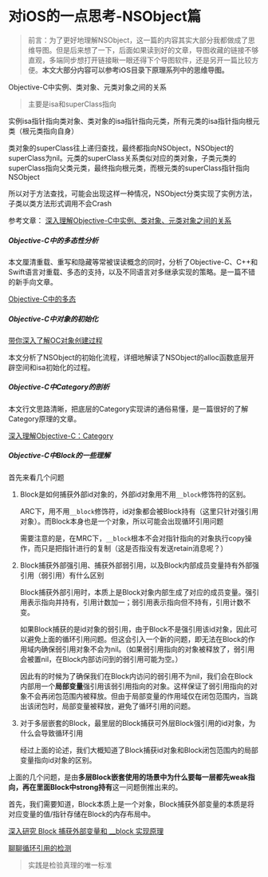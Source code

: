# 对iOS的一点思考-NSObject篇

> 前言：为了更好地理解NSObject，这一篇的内容其实大部分我都做成了思维导图。但是后来想了一下，后面如果读到好的文章，导图收藏的链接不够直观，多端同步想打开链接瞅一眼还得下个导图软件，还是另开一篇比较方便。**本文大部分内容可以参考iOS目录下原理系列中的思维导图。**

Objective-C中实例、类对象、元类对象之间的关系

> 主要是isa和superClass指向

实例isa指针指向类对象、类对象的isa指针指向元类，所有元类的isa指针指向根元类（根元类指向自身）

类对象的superClass往上递归查找，最终都指向NSObject，NSObject的superClass为nil。元类的superClass关系类似对应的类对象，子类元类的superClass指向父类元类，最终指向根元类，而根元类的superClass指针指向NSObject

所以对于方法查找，可能会出现这样一种情况，NSObject分类实现了实例方法，子类以类方法形式调用不会Crash

参考文章： [深入理解Objective-C中实例、类对象、元类对象之间的关系](https://juejin.im/post/6844903878605946893)

##### Objective-C中的多态性分析

本文厘清重载、重写和隐藏等常被误读概念的同时，分析了Objective-C、C++和Swift语言对重载、多态的支持，以及不同语言对多继承实现的策略。是一篇不错的新手向文章。

[Objective-C中的多态](https://blog.csdn.net/cordova/article/details/52939189)

##### Objective-C中对象的初始化

[带你深入了解OC对象创建过程](https://mp.weixin.qq.com/s/cyNCgBNO9nigvfzDpjzR2g)

本文分析了NSObject的初始化流程，详细地解读了NSObject的alloc函数底层开辟空间和isa初始化的过程。

##### Objective-C中Category的剖析

本文行文思路清晰，把底层的Category实现讲的通俗易懂，是一篇很好的了解Category原理的文章。

[深入理解Objective-C：Category](https://tech.meituan.com/2015/03/03/diveintocategory.html)

##### Objective-C中Block的一些理解

首先来看几个问题

1. Block是如何捕获外部id对象的，外部id对象用不用`__block`修饰符的区别。

   ARC下，用不用`__block`修饰符，id对象都会被Block持有（这里只针对强引用对象）。而Block本身也是一个对象，所以可能会出现循环引用问题

   需要注意的是，在MRC下，`__block`根本不会对指针指向的对象执行copy操作，而只是把指针进行的复制（这是否指没有发送retain消息呢？）

2. Block捕获外部强引用、捕获外部弱引用，以及Block内部成员变量持有外部强引用（弱引用）有什么区别

   Block捕获外部引用时，本质上是Block对象内部生成了对应的成员变量。强引用表示指向并持有，引用计数加一；弱引用表示指向但不持有，引用计数不变。

   如果Block捕获的是id对象的弱引用，由于Block不是强引用该id对象，因此可以避免上面的循环引用问题。但这会引入一个新的问题，即无法在Block的作用域内确保弱引用对象不会为nil。（如果弱引用指向的对象被释放了，弱引用会被置nil，在Block内部访问到的弱引用可能为空。）

   因此有的时候为了确保我们在Block内访问的弱引用不为nil，我们会在Block内部用一个**局部变量**强引用该弱引用指向的对象。这样保证了弱引用指向的对象不会再闭包范围内被释放。但由于局部变量的作用域仅在闭包范围内，当跳出该闭包时，局部变量被释放，避免了循环引用的问题。

3. 对于多层嵌套的Block，最里层的Block捕获可外层Block强引用的id对象，为什么会导致循环引用

   经过上面的论述，我们大概知道了Block捕获id对象和Block闭包范围内的局部变量指向id对象的区别。

上面的几个问题，是由**多层Block嵌套使用的场景中为什么要每一层都先weak指向，再在里面Block中strong持有**这一问题倒推出来的。

首先，我们需要知道，Block本质上是一个对象，Block捕获外部变量的本质是将对应变量的值/指针存储在Block的内存布局中。

[深入研究 Block 捕获外部变量和 __block 实现原理](https://halfrost.com/ios_block/)

[聊聊循环引用的检测](https://triplecc.github.io/2019/08/15/%E8%81%8A%E8%81%8A%E5%BE%AA%E7%8E%AF%E5%BC%95%E7%94%A8%E7%9A%84%E6%A3%80%E6%B5%8B/)

> 实践是检验真理的唯一标准